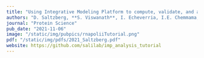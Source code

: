 ```yaml
---
title: "Using Integrative Modeling Platform to compute, validate, and archive a model of a protein complex structure"
authors: "D. Saltzberg, **S. Viswanath**, I. Echeverria, I.E. Chemmama, B. Webb, A. Sali"
journal: "Protein Science"
pub_date: "2021-11-06"
image: "/static/img/pubpics/rnapoliiTutorial.png"
pdf: "/static/img/pdfs/2021_Saltzberg.pdf" 
website: https://github.com/salilab/imp_analysis_tutorial
---
```

